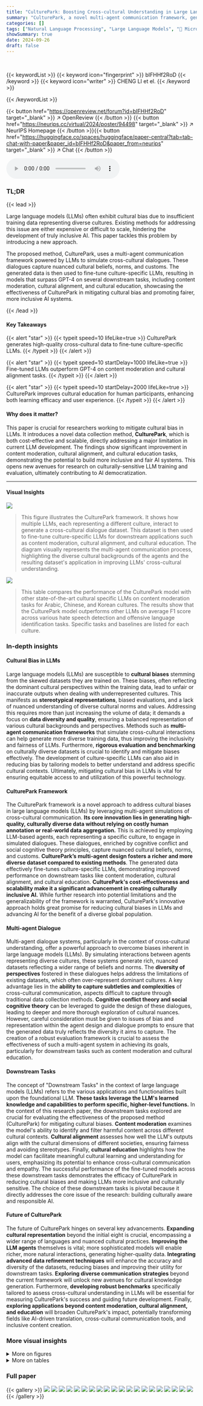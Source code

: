 ```yaml
---
title: "CulturePark: Boosting Cross-cultural Understanding in Large Language Models"
summary: "CulturePark, a novel multi-agent communication framework, generates high-quality cross-cultural data to fine-tune LLMs, significantly reducing cultural bias and boosting cross-cultural understanding."
categories: []
tags: ["Natural Language Processing", "Large Language Models", "🏢 Microsoft Research",]
showSummary: true
date: 2024-09-26
draft: false
---
```


<br>

{{< keywordList >}}
{{< keyword icon="fingerprint" >}} bIFHHf2RoD {{< /keyword >}}
{{< keyword icon="writer" >}} CHENG LI et el. {{< /keyword >}}
 
{{< /keywordList >}}

{{< button href="https://openreview.net/forum?id=bIFHHf2RoD" target="_blank" >}}
↗ OpenReview
{{< /button >}}
{{< button href="https://neurips.cc/virtual/2024/poster/94498" target="_blank" >}}
↗ NeurIPS Homepage
{{< /button >}}{{< button href="https://huggingface.co/spaces/huggingface/paper-central?tab=tab-chat-with-paper&paper_id=bIFHHf2RoD&paper_from=neurips" target="_blank" >}}
↗ Chat
{{< /button >}}



<audio controls>
    <source src="https://ai-paper-reviewer.com/bIFHHf2RoD/podcast.wav" type="audio/wav">
    Your browser does not support the audio element.
</audio>


### TL;DR


{{< lead >}}

Large language models (LLMs) often exhibit cultural bias due to insufficient training data representing diverse cultures.  Existing methods for addressing this issue are either expensive or difficult to scale, hindering the development of truly inclusive AI. This paper tackles this problem by introducing a new approach. 

The proposed method, CulturePark, uses a multi-agent communication framework powered by LLMs to simulate cross-cultural dialogues.  These dialogues capture nuanced cultural beliefs, norms, and customs. The generated data is then used to fine-tune culture-specific LLMs, resulting in models that surpass GPT-4 on several downstream tasks, including content moderation, cultural alignment, and cultural education, showcasing the effectiveness of CulturePark in mitigating cultural bias and promoting fairer, more inclusive AI systems.

{{< /lead >}}


#### Key Takeaways

{{< alert "star" >}}
{{< typeit speed=10 lifeLike=true >}} CulturePark generates high-quality cross-cultural data to fine-tune culture-specific LLMs. {{< /typeit >}}
{{< /alert >}}

{{< alert "star" >}}
{{< typeit speed=10 startDelay=1000 lifeLike=true >}} Fine-tuned LLMs outperform GPT-4 on content moderation and cultural alignment tasks. {{< /typeit >}}
{{< /alert >}}

{{< alert "star" >}}
{{< typeit speed=10 startDelay=2000 lifeLike=true >}} CulturePark improves cultural education for human participants, enhancing both learning efficacy and user experience. {{< /typeit >}}
{{< /alert >}}

#### Why does it matter?
This paper is crucial for researchers working to mitigate cultural bias in LLMs.  It introduces a novel data collection method, **CulturePark**, which is both cost-effective and scalable, directly addressing a major limitation in current LLM development. The findings show significant improvement in content moderation, cultural alignment, and cultural education tasks, demonstrating the potential to build more inclusive and fair AI systems. This opens new avenues for research on culturally-sensitive LLM training and evaluation, ultimately contributing to AI democratization.

------
#### Visual Insights



![](https://ai-paper-reviewer.com/bIFHHf2RoD/figures_1_1.jpg)

> This figure illustrates the CulturePark framework. It shows how multiple LLMs, each representing a different culture, interact to generate a cross-cultural dialogue dataset. This dataset is then used to fine-tune culture-specific LLMs for downstream applications such as content moderation, cultural alignment, and cultural education.  The diagram visually represents the multi-agent communication process, highlighting the diverse cultural backgrounds of the agents and the resulting dataset's application in improving LLMs' cross-cultural understanding.





![](https://ai-paper-reviewer.com/bIFHHf2RoD/tables_6_1.jpg)

> This table compares the performance of the CulturePark model with other state-of-the-art cultural specific LLMs on content moderation tasks for Arabic, Chinese, and Korean cultures.  The results show that the CulturePark model outperforms other LLMs on average F1 score across various hate speech detection and offensive language identification tasks.  Specific tasks and baselines are listed for each culture.





### In-depth insights


#### Cultural Bias in LLMs
Large language models (LLMs) are susceptible to **cultural biases** stemming from the skewed datasets they are trained on.  These biases, often reflecting the dominant cultural perspectives within the training data, lead to unfair or inaccurate outputs when dealing with underrepresented cultures.  This manifests as **stereotypical representations**, biased evaluations, and a lack of nuanced understanding of diverse cultural norms and values.  Addressing this requires more than just increasing the volume of data; it demands a focus on **data diversity and quality**, ensuring a balanced representation of various cultural backgrounds and perspectives.  Methods such as **multi-agent communication frameworks** that simulate cross-cultural interactions can help generate more diverse training data, thus improving the inclusivity and fairness of LLMs.  Furthermore, **rigorous evaluation and benchmarking** on culturally diverse datasets is crucial to identify and mitigate biases effectively. The development of culture-specific LLMs can also aid in reducing bias by tailoring models to better understand and address specific cultural contexts.  Ultimately, mitigating cultural bias in LLMs is vital for ensuring equitable access to and utilization of this powerful technology.

#### CulturePark Framework
The CulturePark framework is a novel approach to address cultural biases in large language models (LLMs) by leveraging multi-agent simulations of cross-cultural communication. **Its core innovation lies in generating high-quality, culturally diverse data without relying on costly human annotation or real-world data aggregation.** This is achieved by employing LLM-based agents, each representing a specific culture, to engage in simulated dialogues. These dialogues, enriched by cognitive conflict and social cognitive theory principles, capture nuanced cultural beliefs, norms, and customs.  **CulturePark’s multi-agent design fosters a richer and more diverse dataset compared to existing methods**. The generated data effectively fine-tunes culture-specific LLMs, demonstrating improved performance on downstream tasks like content moderation, cultural alignment, and cultural education.  **CulturePark's cost-effectiveness and scalability make it a significant advancement in creating culturally inclusive AI.**  While further research into potential limitations and the generalizability of the framework is warranted, CulturePark's innovative approach holds great promise for reducing cultural biases in LLMs and advancing AI for the benefit of a diverse global population.

#### Multi-agent Dialogue
Multi-agent dialogue systems, particularly in the context of cross-cultural understanding, offer a powerful approach to overcome biases inherent in large language models (LLMs).  By simulating interactions between agents representing diverse cultures, these systems generate rich, nuanced datasets reflecting a wider range of beliefs and norms.  The **diversity of perspectives** fostered in these dialogues helps address the limitations of existing datasets, which often over-represent dominant cultures.  A key advantage lies in the **ability to capture subtleties and complexities** of cross-cultural communication, aspects difficult to capture through traditional data collection methods.  **Cognitive conflict theory and social cognitive theory** can be leveraged to guide the design of these dialogues, leading to deeper and more thorough exploration of cultural nuances. However, careful consideration must be given to issues of bias and representation within the agent design and dialogue prompts to ensure that the generated data truly reflects the diversity it aims to capture. The creation of a robust evaluation framework is crucial to assess the effectiveness of such a multi-agent system in achieving its goals, particularly for downstream tasks such as content moderation and cultural education.

#### Downstream Tasks
The concept of "Downstream Tasks" in the context of large language models (LLMs) refers to the various applications and functionalities built upon the foundational LLM.  **These tasks leverage the LLM's learned knowledge and capabilities to perform specific, higher-level functions.** In the context of this research paper, the downstream tasks explored are crucial for evaluating the effectiveness of the proposed method (CulturePark) for mitigating cultural biases.  **Content moderation** examines the model's ability to identify and filter harmful content across different cultural contexts.  **Cultural alignment** assesses how well the LLM's outputs align with the cultural dimensions of different societies, ensuring fairness and avoiding stereotypes. Finally, **cultural education** highlights how the model can facilitate meaningful cultural learning and understanding for users, emphasizing its potential to enhance cross-cultural communication and empathy.  The successful performance of the fine-tuned models across these downstream tasks demonstrates the efficacy of CulturePark in reducing cultural biases and making LLMs more inclusive and culturally sensitive. The choice of these downstream tasks is pivotal because it directly addresses the core issue of the research: building culturally aware and responsible AI.

#### Future of CulturePark
The future of CulturePark hinges on several key advancements.  **Expanding cultural representation** beyond the initial eight is crucial, encompassing a wider range of languages and nuanced cultural practices. **Improving the LLM agents** themselves is vital; more sophisticated models will enable richer, more natural interactions, generating higher-quality data. **Integrating advanced data refinement techniques** will enhance the accuracy and diversity of the datasets, reducing biases and improving their utility for downstream tasks.  **Exploring diverse communication strategies** beyond the current framework will unlock new avenues for cultural knowledge generation.  Furthermore, **developing robust benchmarks** specifically tailored to assess cross-cultural understanding in LLMs will be essential for measuring CulturePark's success and guiding future development.  Finally, **exploring applications beyond content moderation, cultural alignment, and education** will broaden CulturePark's impact, potentially transforming fields like AI-driven translation, cross-cultural communication tools, and inclusive content creation.


### More visual insights

<details>
<summary>More on figures
</summary>


![](https://ai-paper-reviewer.com/bIFHHf2RoD/figures_5_1.jpg)

> This figure shows the process of generating a cross-cultural dialogue dataset using CulturePark and refining it for fine-tuning. (a) illustrates the multi-agent communication platform where agents from different cultures engage in discussions.  (b) details the refinement process: extracting opinions, verifying factual accuracy, and removing redundancy to create a high-quality dataset for fine-tuning LLMs.


![](https://ai-paper-reviewer.com/bIFHHf2RoD/figures_6_1.jpg)

> This radar chart visualizes the performance of different LLMs on seven content moderation tasks across eight cultures.  Each axis represents a different task (hate, offensive, abusive, bias, spam, threat, stance), and each point on the axis represents the F1 score achieved by a specific model in a given culture. The models compared include GPT-3.5, GPT-4, Gemini, CultureLLM, and two versions of the CulturePark model (fine-tuned with GPT-3.5 and GPT-4).  The chart allows for a direct comparison of the relative strengths and weaknesses of each model across diverse cultural contexts and downstream tasks.


![](https://ai-paper-reviewer.com/bIFHHf2RoD/figures_7_1.jpg)

> This figure compares the cultural alignment of models (powered by GPT-3.5-Turbo) with GPT-3.5-turbo and GPT-4 using Hofstede's Cultural Dimensions Theory.  The Euclidean distance between the model's answers and Hofstede's data across six cultural dimensions (Power Distance Index (PDI), Individualism vs. Collectivism (IDV), Masculinity vs. Femininity (MAS), Uncertainty Avoidance Index (UAI), Long-Term Orientation vs. Short-Term Orientation (LTO), and Indulgence vs. Restraint (IND)) is shown for eight different cultures (Arabic, Bengali, Chinese, German, Korean, Portuguese, Spanish, and Turkish).  The results indicate the GPT-3.5-Turbo-based models outperform both GPT-3.5-turbo and GPT-4 across all cultures, demonstrating better cultural alignment.


![](https://ai-paper-reviewer.com/bIFHHf2RoD/figures_8_1.jpg)

> This figure presents a comparative analysis of CulturePark against other methods in three aspects. (a) shows the benefits of cross-cultural communication in CulturePark compared to directly generating data using GPT models for content moderation. (b) illustrates the diversity gain achieved by CulturePark compared to CultureLLM. (c) demonstrates the impact of cultural background and gender on the quality of generated data. (d) showcases the performance of various models on the BIG-Bench Hard benchmark. The results show that CulturePark's approach leads to improved results in cultural understanding and alignment compared to other techniques.


![](https://ai-paper-reviewer.com/bIFHHf2RoD/figures_8_2.jpg)

> The radar chart compares the performance of the CulturePark models with other baselines on content moderation tasks across different cultures. The results show that the CulturePark models outperform GPT-4 on five cultures and approach GPT-4's performance on the remaining three cultures. This demonstrates the effectiveness of the CulturePark framework in generating high-quality cross-cultural data for fine-tuning LLMs.


![](https://ai-paper-reviewer.com/bIFHHf2RoD/figures_16_1.jpg)

> This figure illustrates the CulturePark framework, which uses multiple large language models (LLMs) to simulate cross-cultural conversations.  These conversations generate a dataset used to fine-tune culture-specific LLMs for applications such as content moderation, cultural alignment, and cultural education.  The diagram shows the different agents representing various cultures, the dialogue generation process, and the downstream applications of the fine-tuned LLMs.


![](https://ai-paper-reviewer.com/bIFHHf2RoD/figures_17_1.jpg)

> This figure is a pie chart that shows the distribution of topics in the cross-cultural dialogue dataset generated by CulturePark.  The dataset contains data from 8 different cultures and is categorized into three main topics: human belief, norm, and custom.  Human belief is further broken down into religious, social, and ethical beliefs. Norm is broken down into descriptive, prescriptive, and traditional norms. Custom is further categorized into social, family, and community customs. The percentages shown represent the proportion of each category in the overall dataset.


![](https://ai-paper-reviewer.com/bIFHHf2RoD/figures_25_1.jpg)

> This figure illustrates the CulturePark framework, an LLM-powered system that simulates cross-cultural communication to collect high-quality cultural data.  Multiple LLMs, each representing a different culture, engage in conversations.  The data collected is then used to train culturally specific LLMs for tasks like content moderation, cultural alignment, and cultural education.


![](https://ai-paper-reviewer.com/bIFHHf2RoD/figures_26_1.jpg)

> This figure shows the process of generating and refining data for fine-tuning large language models (LLMs) using the CulturePark framework.  (a) illustrates the generation of cross-cultural dialogues through multi-agent communication between an English-speaking agent and agents representing different cultures.  (b) details the data refinement process, which involves extracting opinions, performing factual verification, and removing redundancy to improve the quality and diversity of the data.


![](https://ai-paper-reviewer.com/bIFHHf2RoD/figures_26_2.jpg)

> This figure illustrates the process of generating and refining data for training culturally specific LLMs using the CulturePark framework. (a) shows a multi-agent conversation between an English-speaking agent and agents from different cultures. (b) details the data refinement process which includes extracting opinions, verifying their factual accuracy, and removing redundant information to improve data quality and diversity. This refined dataset is then used for fine-tuning the LLMs.


![](https://ai-paper-reviewer.com/bIFHHf2RoD/figures_27_1.jpg)

> This figure shows the process of generating a cross-cultural dialogue dataset and the subsequent refinement of this data for fine-tuning large language models (LLMs).  The left panel (a) illustrates the multi-agent communication framework (CulturePark) that simulates cross-cultural dialogues by having different LLM agents interact, representing diverse cultural viewpoints and backgrounds.  The resulting dialogues are then refined (b) to remove redundancy and ensure factual accuracy via a pipeline involving opinion extraction, factual verification, and redundancy removal (using k-means clustering). The refined dataset is then used for fine-tuning culture-specific LLMs. This figure highlights CulturePark's core functionality: generating diverse and high-quality cross-cultural data for LLM training.


![](https://ai-paper-reviewer.com/bIFHHf2RoD/figures_28_1.jpg)

> This figure shows the process of generating a cross-cultural dialogue dataset using CulturePark and then refining that dataset for fine-tuning LLMs.  (a) illustrates the multi-agent communication process with agents representing different cultures generating a dialogue.  (b) details the refinement steps: extracting opinions from the dialogue, verifying the factual accuracy of these opinions, and removing redundant information to improve dataset diversity.


![](https://ai-paper-reviewer.com/bIFHHf2RoD/figures_28_2.jpg)

> This figure shows the process of generating cross-cultural dialogue data using CulturePark and then refining that data for fine-tuning.  The left side (a) illustrates the multi-agent communication platform where agents from different cultures interact. The right side (b) details the data refinement process, which includes opinion extraction, factual verification, and redundancy removal to ensure high-quality data for training culturally specific LLMs.


</details>




<details>
<summary>More on tables
</summary>


![](https://ai-paper-reviewer.com/bIFHHf2RoD/tables_6_2.jpg)
> This table presents the ablation study results on four different cultures (Arabic, Bengali, Chinese, and Portuguese).  It shows the impact of each step in the CulturePark data refinement process (Generate, Generate+Verify, Generate+Verify+Diversify) on the performance of the model.  The results demonstrate that each stage of refinement contributes to improved model performance.

![](https://ai-paper-reviewer.com/bIFHHf2RoD/tables_7_1.jpg)
> This table presents the results of a situated learning experiment for cultural education. Participants learned with either the CulturePark models or GPT-4, and then took a cultural understanding exam (VSM 2013). The table shows the Euclidean distance between the ground truth and participants' answers, representing learning performance.  A lower distance indicates better performance.  User experience is also measured on a scale of 1 to 5, with higher numbers indicating greater satisfaction. The results show that participants learning with the CulturePark models performed better and reported higher satisfaction than those learning with GPT-4.

![](https://ai-paper-reviewer.com/bIFHHf2RoD/tables_17_1.jpg)
> This table presents the results of an analysis of cross-cultural dialogues generated by CulturePark.  It shows, for each of eight cultures, the percentage of dialogues that successfully extended the conversation topic beyond the initial prompt (Extend Rate) and the percentage of statements within those dialogues that demonstrated cross-cultural understanding (Understanding Ratio).  The average Extend Rate and Understanding Ratio across all eight cultures are also provided.

![](https://ai-paper-reviewer.com/bIFHHf2RoD/tables_18_1.jpg)
> This table presents a summary of the eight content moderation tasks and the corresponding datasets used in the paper's experiments.  For each culture (Arabic, Bengali, Chinese, German, Korean, Portuguese, Spanish, and Turkish), the table lists the specific content moderation tasks (e.g., offensive language detection, hate speech detection, spam detection) and the datasets used for evaluation. The number of samples in each dataset is also provided in parentheses. The table is crucial for understanding the scope and scale of the experiments conducted in the paper.

![](https://ai-paper-reviewer.com/bIFHHf2RoD/tables_22_1.jpg)
> This table shows the number of epochs used for fine-tuning the GPT-3.5-turbo model for each of the eight different cultures in the CulturePark project.  The epochs refer to the number of training iterations performed on the model. The variations in epoch numbers suggest that the optimal training duration varied depending on the specific language and cultural data used.

![](https://ai-paper-reviewer.com/bIFHHf2RoD/tables_22_2.jpg)
> This table shows the names of the agents used in the CulturePark framework, categorized by gender and culture. The agents represent diverse cultural backgrounds to facilitate cross-cultural communication and data generation in the CulturePark model.

![](https://ai-paper-reviewer.com/bIFHHf2RoD/tables_22_3.jpg)
> This table shows the number of seed data and generated data used for fine-tuning in each of the eight cultures included in the CulturePark experiment.  The seed data are the initial questions used to spark the conversations between the LLMs, while the generated data represent the resulting dialogues produced through the multi-agent communication process.  The table highlights the relatively even distribution of data across the different cultures.

![](https://ai-paper-reviewer.com/bIFHHf2RoD/tables_23_1.jpg)
> This table shows the names and genders of the eight agents used in the CulturePark framework.  The agents represent different cultures and genders, with each one representing a distinct cultural background and communication style.

![](https://ai-paper-reviewer.com/bIFHHf2RoD/tables_24_1.jpg)
> This table presents a summary of the datasets used to evaluate the performance of the CulturePark models on eight different cultures: Arabic, Bengali, Chinese, German, Korean, Portuguese, Spanish, and Turkish.  For each culture, the table lists the specific content moderation tasks (e.g., hate speech, offensive language detection) and the corresponding datasets utilized for evaluation, along with the number of samples in each dataset. The table provides a concise overview of the evaluation resources and their scale for each target culture.

</details>




### Full paper

{{< gallery >}}
<img src="https://ai-paper-reviewer.com/bIFHHf2RoD/1.png" class="grid-w50 md:grid-w33 xl:grid-w25" />
<img src="https://ai-paper-reviewer.com/bIFHHf2RoD/2.png" class="grid-w50 md:grid-w33 xl:grid-w25" />
<img src="https://ai-paper-reviewer.com/bIFHHf2RoD/3.png" class="grid-w50 md:grid-w33 xl:grid-w25" />
<img src="https://ai-paper-reviewer.com/bIFHHf2RoD/4.png" class="grid-w50 md:grid-w33 xl:grid-w25" />
<img src="https://ai-paper-reviewer.com/bIFHHf2RoD/5.png" class="grid-w50 md:grid-w33 xl:grid-w25" />
<img src="https://ai-paper-reviewer.com/bIFHHf2RoD/6.png" class="grid-w50 md:grid-w33 xl:grid-w25" />
<img src="https://ai-paper-reviewer.com/bIFHHf2RoD/7.png" class="grid-w50 md:grid-w33 xl:grid-w25" />
<img src="https://ai-paper-reviewer.com/bIFHHf2RoD/8.png" class="grid-w50 md:grid-w33 xl:grid-w25" />
<img src="https://ai-paper-reviewer.com/bIFHHf2RoD/9.png" class="grid-w50 md:grid-w33 xl:grid-w25" />
<img src="https://ai-paper-reviewer.com/bIFHHf2RoD/10.png" class="grid-w50 md:grid-w33 xl:grid-w25" />
<img src="https://ai-paper-reviewer.com/bIFHHf2RoD/11.png" class="grid-w50 md:grid-w33 xl:grid-w25" />
<img src="https://ai-paper-reviewer.com/bIFHHf2RoD/12.png" class="grid-w50 md:grid-w33 xl:grid-w25" />
<img src="https://ai-paper-reviewer.com/bIFHHf2RoD/13.png" class="grid-w50 md:grid-w33 xl:grid-w25" />
<img src="https://ai-paper-reviewer.com/bIFHHf2RoD/14.png" class="grid-w50 md:grid-w33 xl:grid-w25" />
<img src="https://ai-paper-reviewer.com/bIFHHf2RoD/15.png" class="grid-w50 md:grid-w33 xl:grid-w25" />
<img src="https://ai-paper-reviewer.com/bIFHHf2RoD/16.png" class="grid-w50 md:grid-w33 xl:grid-w25" />
<img src="https://ai-paper-reviewer.com/bIFHHf2RoD/17.png" class="grid-w50 md:grid-w33 xl:grid-w25" />
<img src="https://ai-paper-reviewer.com/bIFHHf2RoD/18.png" class="grid-w50 md:grid-w33 xl:grid-w25" />
<img src="https://ai-paper-reviewer.com/bIFHHf2RoD/19.png" class="grid-w50 md:grid-w33 xl:grid-w25" />
<img src="https://ai-paper-reviewer.com/bIFHHf2RoD/20.png" class="grid-w50 md:grid-w33 xl:grid-w25" />
{{< /gallery >}}